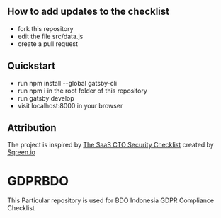 ## How to add updates to the checklist

- fork this repository
- edit the file src/data.js
- create a pull request


## Quickstart

- run npm install --global gatsby-cli
- run npm i in the root folder of this repository
- run gatsby develop
- visit localhost:8000 in your browser

## Attribution

The project is inspired by [The SaaS CTO Security Checklist](https://cto-security-checklist.sqreen.io/) 
created by [Sqreen.io](https://www.sqreen.io/)

# GDPRBDO
This Particular repository is used for BDO Indonesia GDPR Compliance Checklist
